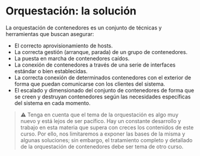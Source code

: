 # Orquestación: la solución

La orquestación de contenedores es un conjunto de técnicas y herramientas que buscan asegurar:

- El correcto aprovisionamiento de hosts.
- La correcta gestión (arranque, parada) de un grupo de contenedores.
- La puesta en marcha de contenedores caídos.
- La conexión de contenedores a través de una serie de interfaces estándar o bien establecidas.
- La correcta conexión de determinados contenedores con el exterior de forma que puedan comunicarse con los clientes del sistema.
- El escalado y dimensionado del conjunto de contenedores de forma que se creen y destruyan contenedores según las necesidades específicas del sistema en cada momento.

> ⚠️ Tenga en cuenta que el tema de la orquestación es algo muy nuevo y está lejos de ser pacífico. Hay un constante desarrollo y trabajo en esta materia que supera con creces los contenidos de este curso. Por ello, nos limitaremos a exponer las bases de la misma y algunas soluciones; sin embargo, el tratamiento completo y detallado de la orquestación de contenedores debe ser tema de otro curso.
> 

